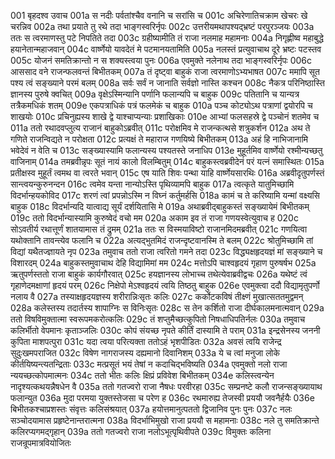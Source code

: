 001	बृहदश्व उवाच
001a	स नदीः पर्वतांश्चैव वनानि च सरांसि च
001c	अचिरेणातिचक्राम खेचरः खे चरन्निव
002a	तथा प्रयाते तु रथे तदा भाङ्गस्वरिर्नृपः
002c	उत्तरीयमथापश्यद्भ्रष्टं परपुरञ्जयः
003a	ततः स त्वरमाणस्तु पटे निपतिते तदा
003c	ग्रहीष्यामीति तं राजा नलमाह महामनाः
004a	निगृह्णीष्व महाबुद्धे हयानेतान्महाजवान्
004c	वार्ष्णेयो यावदेतं मे पटमानयतामिति
005a	नलस्तं प्रत्युवाचाथ दूरे भ्रष्टः पटस्तव
005c	योजनं समतिक्रान्तो न स शक्यस्त्वया पुनः
006a	एवमुक्ते नलेनाथ तदा भाङ्गस्वरिर्नृपः
006c	आससाद वने राजन्फलवन्तं बिभीतकम्
007a	तं दृष्ट्वा बाहुकं राजा त्वरमाणोऽभ्यभाषत
007c	ममापि सूत पश्य त्वं सङ्ख्याने परमं बलम्
008a	सर्वः सर्वं न जानाति सर्वज्ञो नास्ति कश्चन
008c	नैकत्र परिनिष्ठास्ति ज्ञानस्य पुरुषे क्वचित्
009a	वृक्षेऽस्मिन्यानि पर्णानि फलान्यपि च बाहुक
009c	पतितानि च यान्यत्र तत्रैकमधिकं शतम्
009e	एकपत्राधिकं पत्रं फलमेकं च बाहुक
010a	पञ्च कोट्योऽथ पत्राणां द्वयोरपि च शाखयोः
010c	प्रचिनुह्यस्य शाखे द्वे याश्चाप्यन्याः प्रशाखिकाः
010e	आभ्यां फलसहस्रे द्वे पञ्चोनं शतमेव च
011a	ततो रथादवप्लुत्य राजानं बाहुकोऽब्रवीत्
011c	परोक्षमिव मे राजन्कत्थसे शत्रुकर्शन
012a	अथ ते गणिते राजन्विद्यते न परोक्षता
012c	प्रत्यक्षं ते महाराज गणयिष्ये बिभीतकम्
013a	अहं हि नाभिजानामि भवेदेवं न वेति च
013c	सङ्ख्यास्यामि फलान्यस्य पश्यतस्ते जनाधिप
013e	मुहूर्तमिव वार्ष्णेयो रश्मीन्यच्छतु वाजिनाम्
014a	तमब्रवीन्नृपः सूतं नायं कालो विलम्बितुम्
014c	बाहुकस्त्वब्रवीदेनं परं यत्नं समास्थितः
015a	प्रतीक्षस्व मुहूर्तं त्वमथ वा त्वरते भवान्
015c	एष याति शिवः पन्था याहि वार्ष्णेयसारथिः
016a	अब्रवीदृतुपर्णस्तं सान्त्वयन्कुरुनन्दन
016c	त्वमेव यन्ता नान्योऽस्ति पृथिव्यामपि बाहुक
017a	त्वत्कृते यातुमिच्छामि विदर्भान्हयकोविद
017c	शरणं त्वां प्रपन्नोऽस्मि न विघ्नं कर्तुमर्हसि
018a	कामं च ते करिष्यामि यन्मां वक्ष्यसि बाहुक
018c	विदर्भान्यदि यात्वाद्य सूर्यं दर्शयितासि मे
019a	अथाब्रवीद्बाहुकस्तं सङ्ख्यायेमं बिभीतकम्
019c	ततो विदर्भान्यास्यामि कुरुष्वेदं वचो मम
020a	अकाम इव तं राजा गणयस्वेत्युवाच ह
020c	सोऽवतीर्य रथात्तूर्णं शातयामास तं द्रुमम्
021a	ततः स विस्मयाविष्टो राजानमिदमब्रवीत्
021c	गणयित्वा यथोक्तानि तावन्त्येव फलानि च
022a	अत्यद्भुतमिदं राजन्दृष्टवानस्मि ते बलम्
022c	श्रोतुमिच्छामि तां विद्यां यथैतज्ज्ञायते नृप
023a	तमुवाच ततो राजा त्वरितो गमने तदा
023c	विद्ध्यक्षहृदयज्ञं मां सङ्ख्याने च विशारदम्
024a	बाहुकस्तमुवाचाथ देहि विद्यामिमां मम
024c	मत्तोऽपि चाश्वहृदयं गृहाण पुरुषर्षभ
025a	ऋतुपर्णस्ततो राजा बाहुकं कार्यगौरवात्
025c	हयज्ञानस्य लोभाच्च तथेत्येवाब्रवीद्वचः
026a	यथेष्टं त्वं गृहाणेदमक्षाणां हृदयं परम्
026c	निक्षेपो मेऽश्वहृदयं त्वयि तिष्ठतु बाहुक
026e	एवमुक्त्वा ददौ विद्यामृतुपर्णो नलाय वै
027a	तस्याक्षहृदयज्ञस्य शरीरान्निःसृतः कलिः
027c	कर्कोटकविषं तीक्ष्णं मुखात्सततमुद्वमन्
028a	कलेस्तस्य तदार्तस्य शापाग्निः स विनिःसृतः
028c	स तेन कर्शितो राजा दीर्घकालमनात्मवान्
029a	ततो विषविमुक्तात्मा स्वरूपमकरोत्कलिः
029c	तं शप्तुमैच्छत्कुपितो निषधाधिपतिर्नलः
030a	तमुवाच कलिर्भीतो वेपमानः कृताञ्जलिः
030c	कोपं संयच्छ नृपते कीर्तिं दास्यामि ते पराम्
031a	इन्द्रसेनस्य जननी कुपिता माशपत्पुरा
031c	यदा त्वया परित्यक्ता ततोऽहं भृशपीडितः
032a	अवसं त्वयि राजेन्द्र सुदुःखमपराजित
032c	विषेण नागराजस्य दह्यमानो दिवानिशम्
033a	ये च त्वां मनुजा लोके कीर्तयिष्यन्त्यतन्द्रिताः
033c	मत्प्रसूतं भयं तेषां न कदाचिद्भविष्यति
034a	एवमुक्तो नलो राजा न्ययच्छत्कोपमात्मनः
034c	ततो भीतः कलिः क्षिप्रं प्रविवेश बिभीतकम्
034e	कलिस्त्वन्येन नादृश्यत्कथयन्नैषधेन वै
035a	ततो गतज्वरो राजा नैषधः परवीरहा
035c	सम्प्रनष्टे कलौ राजन्सङ्ख्यायाथ फलान्युत
036a	मुदा परमया युक्तस्तेजसा च परेण ह
036c	रथमारुह्य तेजस्वी प्रययौ जवनैर्हयैः
036e	बिभीतकश्चाप्रशस्तः संवृत्तः कलिसंश्रयात्
037a	हयोत्तमानुत्पततो द्विजानिव पुनः पुनः
037c	नलः सञ्चोदयामास प्रहृष्टेनान्तरात्मना
038a	विदर्भाभिमुखो राजा प्रययौ स महामनाः
038c	नले तु समतिक्रान्ते कलिरप्यगमद्गृहान्
039a	ततो गतज्वरो राजा नलोऽभूत्पृथिवीपते
039c	विमुक्तः कलिना राजन्रूपमात्रवियोजितः
